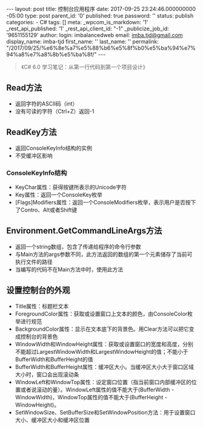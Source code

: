 --- layout: post title: 控制台应用程序 date: 2017-09-25 23:24:46.000000000 -05:00 type: post parent\_id: '0' published: true password: '' status: publish categories: - C\# tags: [] meta: \_wpcom\_is\_markdown: '1' \_rest\_api\_published: '1' \_rest\_api\_client\_id: "-1" \_publicize\_job\_id: '9651155129' author: login: imbalancedweb email: imba.tjd@gmail.com display\_name: imba-tjd first\_name: '' last\_name: '' permalink: "/2017/09/25/%e6%8e%a7%e5%88%b6%e5%8f%b0%e5%ba%94%e7%94%a8%e7%a8%8b%e5%ba%8f/" ---

> 《C\# 6.0 学习笔记：从第一行代码到第一个项目设计》

Read方法
--------

-   返回字符的ASCII码（int）
-   没有可读的字符（Ctrl+Z）返回-1

ReadKey方法
-----------

-   返回ConsoleKeyInfo结构的实例
-   不受缓冲区影响

### ConsoleKeyInfo结构

-   KeyChar属性：获得按键所表示的Unicode字符
-   Key属性：返回一个ConsoleKey枚举
-   [Flags]Modifiers属性：返回一个ConsoleModifiers枚举，表示用户是否按下了Contro、Alt或者Shift键

Environment.GetCommandLineArgs方法
----------------------------------

-   返回一个string数组，包含了传递给程序的命令行参数
-   与Main方法的args参数不同，此方法返回的数组的第一个元素储存了当前可执行文件的路径
-   当编写的代码不在Main方法中时，使用此方法

设置控制台的外观
----------------

-   Title属性：标题栏文本
-   ForegroundColor属性：获取或设置窗口上文本的颜色，由ConsoleColor枚举进行规范
-   BackgroundColor属性：显示在文本底下的背景色。用Clear方法可以把它变成控制台的背景色
-   WindowWidth和WindowHeight属性：获取或设置窗口的宽度和高度，分别不能超过LargestWindowWidth和LargestWindowHeight的值；不能小于BufferWidth和BufferHeight的值
-   BufferWidth和BufferHeight属性：缓冲区大小。当缓冲区大小大于窗口区域大小时，窗口会出现滚动条
-   WindowLeft和WindowTop属性：设定窗口位置（指当前窗口内部缓冲区的位置或者说滚动的量）。WindowLeft属性的值不能大于(BufferWidth - WindowWidth)，WindowTop属性的值不能大于(BufferHeight - WindowHeight)。
-   SetWindowSize、SetBufferSize和SetWindowPosition方法：用于设置窗口大小、缓冲区大小和缓冲区位置

